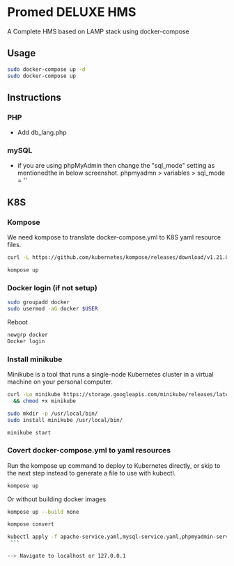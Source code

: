 # Promed DELUXE HMS

A Complete HMS based on LAMP stack using docker-compose

## Usage

```bash
sudo docker-compose up -d
sudo docker-compose up
```

## Instructions
### PHP
- Add db_lang.php 
### mySQL
- if you are using phpMyAdmin then change the "sql_mode" setting as mentionedthe in below screenshot. phpmyadmn > variables > sql_mode = ''

## 

## K8S
### Kompose
We need kompose to translate docker-compose.yml to K8S yaml resource files.
```bash
curl -L https://github.com/kubernetes/kompose/releases/download/v1.21.0/kompose-linux-amd64 -o kompose
```
```bash
kompose up
```
### Docker login (if not setup)
```bash
sudo groupadd docker
sudo usermod -aG docker $USER
```
Reboot
```bash
newgrp docker
Docker login
```

### Install minikube
Minikube is a tool that runs a single-node Kubernetes cluster in a virtual machine on your personal computer.
```bash
curl -Lo minikube https://storage.googleapis.com/minikube/releases/latest/minikube-linux-amd64 \
  && chmod +x minikube
  ```
  ```bash
sudo mkdir -p /usr/local/bin/
sudo install minikube /usr/local/bin/
```
  ```bash
minikube start
  ```

### Covert docker-compose.yml to yaml resources
Run the kompose up command to deploy to Kubernetes directly, or skip to the next step instead to generate a file to use with kubectl.
 ```bash
kompose up
 ```
 Or without building docker images
  ```bash
 kompose up --build none
  ```
  ```bash
kompose convert
 ```
   ```bash
 kubectl apply -f apache-service.yaml,mysql-service.yaml,phpmyadmin-service.yaml,apache-deployment.yaml,apache-claim0-persistentvolumeclaim.yaml,apache-claim1-persistentvolumeclaim.yaml,promed_frontend-networkpolicy.yaml,promed_backend-networkpolicy.yaml,mysql-deployment.yaml,data-persistentvolumeclaim.yaml,promed_backend-networkpolicy.yaml,php-deployment.yaml,php-claim0-persistentvolumeclaim.yaml,php-claim1-persistentvolumeclaim.yaml,promed_backend-networkpolicy.yaml,phpmyadmin-deployment.yaml,phpmyadmin-claim0-persistentvolumeclaim.yaml,promed_backend-networkpolicy.yaml
    ```

--> Navigate to localhost or 127.0.0.1

